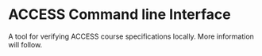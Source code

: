 # ACCESS Command line Interface

A tool for verifying ACCESS course specifications locally.
More information will follow.

